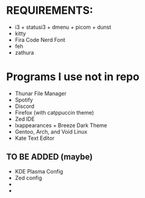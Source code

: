 # REQUIREMENTS:
- i3 + statusi3 + dmenu + picom + dunst
- kitty
- Fira Code Nerd Font
- feh
- zathura
# Programs I use not in repo
- Thunar File Manager
- Spotify
- Discord
- Firefox (with catppuccin theme)
- Zed IDE
- lxappearances + Breeze Dark Theme
- Gentoo, Arch, and Void Linux
- Kate Text Editor
## TO BE ADDED (maybe)
- KDE Plasma Config
- Zed config
- 
-
